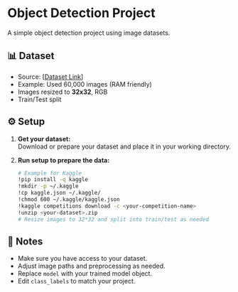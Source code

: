 # Object Detection Project

A simple object detection project using image datasets.

## 📊 Dataset

- Source: [[Dataset Link](https://www.kaggle.com/competitions/cifar-10)]
- Example: Used 60,000 images (RAM friendly)
- Images resized to **32x32**, RGB
- Train/Test split

## ⚙️ Setup

1. **Get your dataset:**  
   Download or prepare your dataset and place it in your working directory.

2. **Run setup to prepare the data:**
   ```bash
   # Example for Kaggle
   !pip install -q kaggle
   !mkdir -p ~/.kaggle
   !cp kaggle.json ~/.kaggle/
   !chmod 600 ~/.kaggle/kaggle.json
   !kaggle competitions download -c <your-competition-name>
   !unzip <your-dataset>.zip
   # Resize images to 32*32 and split into train/test as needed
   ```

## 📝 Notes

- Make sure you have access to your dataset.
- Adjust image paths and preprocessing as needed.
- Replace `model` with your trained model object.
- Edit `class_labels` to match your project.
